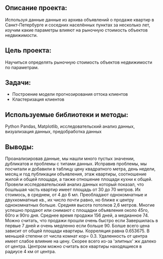 ## Описание проекта: 

Используя данные данные из архива объявлений о продаже квартир в Санкт-Петербурге и соседних населённых пунктах за несколько лет, изучим какие параметры влияют на рыночную стоимость объектов недвижимости.

## Цель проекта:

Научиться определять рыночную стоимость объектов недвижимости по параметрам.

## Задачи:

* Построение модели прогнозирования оттока клиентов
* Кластеризация клиентов

## Используемые библиотеки и методы:

Python
Pandas, 
Matplotlib, 
исследовательский анализ данных, 
визуализация данных, 
предобработка данных

## Выводы:

Проанализировав данные, мы нашли много пустых значении, дубликатов и проблемы с типами данных. Исправив проблемы, мы посчитали и добавили в таблицу цену квадратного метра, день недели, месяц и год публикации объявления, этаж квартиры, соотношение жилой и общей площади, а также отношение площади кухни к общей. Провели исследовательский анализ данных который показал, что бошльшая часть квартир имеет площадь от 30 до 70 метров. Их стоимось, в среднем, от 4 до 6 мл. Преобладают однокомнатные и двухкомнатные кв., их число почти равно, но ближе к центру однокомнатных больше. Средняя высота потолков 2,6 метров. Многие успешно продают или снимают с площадки объявления около 45го, 60го и 90го дня. Среднее время продажи 156 дней, а медианное 74. Можно считать, что продажи прошли очень быстро если Завершилась в первые 7 дней и очень медленно если больше 90. Болше всего цена зависит от общей площади квартиры. Корреляция равна 0.653675. В меньшей степени от числа комнат кор= 0.3. Удаленность от центра имеет слабое влияние на цену. Скорее всего из-за 'элитных' жк далеко от центра. Центром можно считать все квартиры находящиеся в радиусе 4 км от центра.
